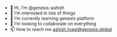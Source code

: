 - 👋 Hi, I’m @genesis-ashish
- 👀 I’m interested in lots of things
- 🌱 I’m currently learning genesis platform
- 💞️ I’m looking to collaborate on everything
- 📫 How to reach me ashish.tyagi@genesis.global

<!---
genesis-ashish/genesis-ashish is a ✨ special ✨ repository because its `README.md` (this file) appears on your GitHub profile.
You can click the Preview link to take a look at your changes.
--->
